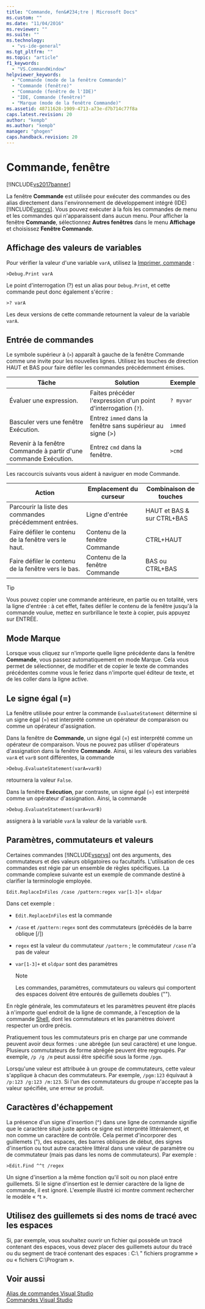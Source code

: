 ```yaml
---
title: "Commande, fen&#234;tre | Microsoft Docs"
ms.custom: ""
ms.date: "11/04/2016"
ms.reviewer: ""
ms.suite: ""
ms.technology: 
  - "vs-ide-general"
ms.tgt_pltfrm: ""
ms.topic: "article"
f1_keywords: 
  - "VS.CommandWindow"
helpviewer_keywords: 
  - "Commande (mode de la fenêtre Commande)"
  - "Commande (fenêtre)"
  - "Commande (fenêtre de l'IDE)"
  - "IDE, Commande (fenêtre)"
  - "Marque (mode de la fenêtre Commande)"
ms.assetid: 48711628-1909-4713-a73e-d7b714c77f8a
caps.latest.revision: 20
author: "kempb"
ms.author: "kempb"
manager: "ghogen"
caps.handback.revision: 20
---
```

# Commande, fen&#234;tre
[!INCLUDE[vs2017banner](../../code-quality/includes/vs2017banner.md)]

La fenêtre **Commande** est utilisée pour exécuter des commandes ou des alias directement dans l'environnement de développement intégré \(IDE\) [!INCLUDE[vsprvs](../../code-quality/includes/vsprvs_md.md)].  Vous pouvez exécuter à la fois les commandes de menu et les commandes qui n'apparaissent dans aucun menu.  Pour afficher la fenêtre **Commande**, sélectionnez **Autres fenêtres** dans le menu **Affichage** et choisissez **Fenêtre Commande**.  
  
## Affichage des valeurs de variables  
 Pour vérifier la valeur d'une variable `varA`, utilisez la [Imprimer, commande](../../ide/reference/print-command.md) :  
  
```  
>Debug.Print varA  
```  
  
 Le point d'interrogation \(?\) est un alias pour `Debug.Print`, et cette commande peut donc également s'écrire :  
  
```  
>? varA  
```  
  
 Les deux versions de cette commande retournent la valeur de la variable `varA`.  
  
## Entrée de commandes  
 Le symbole supérieur à \(`>`\) apparaît à gauche de la fenêtre Commande comme une invite pour les nouvelles lignes.  Utilisez les touches de direction HAUT et BAS pour faire défiler les commandes précédemment émises.  
  
|Tâche|Solution|Exemple|  
|-----------|--------------|-------------|  
|Évaluer une expression.|Faites précéder l'expression d'un point d'interrogation \(`?`\).|`? myvar`|  
|Basculer vers une fenêtre Exécution.|Entrez `immed` dans la fenêtre sans supérieur au signe \(\>\)|`immed`|  
|Revenir à la fenêtre Commande à partir d'une commande Exécution.|Entrez `cmd` dans la fenêtre.|`>cmd`|  
  
 Les raccourcis suivants vous aident à naviguer en mode Commande.  
  
|Action|Emplacement du curseur|Combinaison de touches|  
|------------|----------------------------|----------------------------|  
|Parcourir la liste des commandes précédemment entrées.|Ligne d'entrée|HAUT et BAS & sur CTRL\+BAS|  
|Faire défiler le contenu de la fenêtre vers le haut.|Contenu de la fenêtre Commande|CTRL\+HAUT|  
|Faire défiler le contenu de la fenêtre vers le bas.|Contenu de la fenêtre Commande|BAS ou CTRL\+BAS|  
  
> [!TIP]
>  Vous pouvez copier une commande antérieure, en partie ou en totalité, vers la ligne d'entrée : à cet effet, faites défiler le contenu de la fenêtre jusqu'à la commande voulue, mettez en surbrillance le texte à copier, puis appuyez sur ENTRÉE.  
  
## Mode Marque  
 Lorsque vous cliquez sur n'importe quelle ligne précédente dans la fenêtre **Commande**, vous passez automatiquement en mode Marque.  Cela vous permet de sélectionner, de modifier et de copier le texte de commandes précédentes comme vous le feriez dans n'importe quel éditeur de texte, et de les coller dans la ligne active.  
  
## Le signe égal \(\=\)  
 La fenêtre utilisée pour entrer la commande `EvaluateStatement` détermine si un signe égal \(\=\) est interprété comme un opérateur de comparaison ou comme un opérateur d'assignation.  
  
 Dans la fenêtre de **Commande**, un signe égal \(\=\) est interprété comme un opérateur de comparaison.  Vous ne pouvez pas utiliser d'opérateurs d'assignation dans la fenêtre **Commande**.  Ainsi, si les valeurs des variables `varA` et `varB` sont différentes, la commande  
  
```  
>Debug.EvaluateStatement(varA=varB)  
```  
  
 retournera la valeur `False`.  
  
 Dans la fenêtre **Exécution**, par contraste, un signe égal \(\=\) est interprété comme un opérateur d'assignation.  Ainsi, la commande  
  
```  
>Debug.EvaluateStatement(varA=varB)  
```  
  
 assignera à la variable `varA` la valeur de la variable `varB`.  
  
## Paramètres, commutateurs et valeurs  
 Certaines commandes [!INCLUDE[vsprvs](../../code-quality/includes/vsprvs_md.md)] ont des arguments, des commutateurs et des valeurs obligatoires ou facultatifs.  L'utilisation de ces commandes est régie par un ensemble de règles spécifiques.  La commande complexe suivante est un exemple de commande destiné à clarifier la terminologie employée.  
  
```  
Edit.ReplaceInFiles /case /pattern:regex var[1-3]+ oldpar   
```  
  
 Dans cet exemple :  
  
-   `Edit.ReplaceInFiles` est la commande  
  
-   `/case` et `/pattern:regex` sont des commutateurs \(précédés de la barre oblique \[\/\]\)  
  
-   `regex` est la valeur du commutateur `/pattern` ; le commutateur `/case` n'a pas de valeur  
  
-   `var[1-3]+` et `oldpar` sont des paramètres  
  
    > [!NOTE]
    >  Les commandes, paramètres, commutateurs ou valeurs qui comportent des espaces doivent être entourés de guillemets doubles \(""\).  
  
 En règle générale, les commutateurs et les paramètres peuvent être placés à n'importe quel endroit de la ligne de commande, à l'exception de la commande [Shell](../../ide/reference/shell-command.md), dont les commutateurs et les paramètres doivent respecter un ordre précis.  
  
 Pratiquement tous les commutateurs pris en charge par une commande peuvent avoir deux formes : une abrégée \(un seul caractère\) et une longue.  Plusieurs commutateurs de forme abrégée peuvent être regroupés.  Par exemple, `/p /g /m` peut aussi être spécifié sous la forme `/pgm`.  
  
 Lorsqu'une valeur est attribuée à un groupe de commutateurs, cette valeur s'applique à chacun des commutateurs.  Par exemple, `/pgm:123` équivaut à `/p:123 /g:123 /m:123`.  Si l'un des commutateurs du groupe n'accepte pas la valeur spécifiée, une erreur se produit.  
  
## Caractères d'échappement  
 La présence d'un signe d'insertion \(^\) dans une ligne de commande signifie que le caractère situé juste après ce signe est interprété littéralement, et non comme un caractère de contrôle.  Cela permet d'incorporer des guillemets \("\), des espaces, des barres obliques de début, des signes d'insertion ou tout autre caractère littéral dans une valeur de paramètre ou de commutateur \(mais pas dans les noms de commutateurs\).  Par exemple :  
  
```  
>Edit.Find ^^t /regex  
```  
  
 Un signe d'insertion a la même fonction qu'il soit ou non placé entre guillemets.  Si le signe d'insertion est le dernier caractère de la ligne de commande, il est ignoré.  L'exemple illustré ici montre comment rechercher le modèle « ^t ».  
  
## Utilisez des guillemets si des noms de tracé avec les espaces  
 Si, par exemple, vous souhaitez ouvrir un fichier qui possède un tracé contenant des espaces, vous devez placer des guillemets autour du tracé ou du segment de tracé contenant des espaces : C:\\ " fichiers programme » ou « fichiers C:\\Program ».  
  
## Voir aussi  
 [Alias de commandes Visual Studio](../../ide/reference/visual-studio-command-aliases.md)   
 [Commandes Visual Studio](../../ide/reference/visual-studio-commands.md)